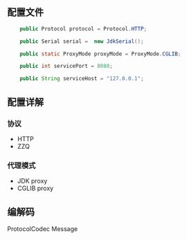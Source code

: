 ## 配置文件
```java
    public Protocol protocol = Protocol.HTTP;

    public Serial serial =  new JdkSerial();

    public static ProxyMode proxyMode = ProxyMode.CGLIB;

    public int servicePort = 8080;

    public String serviceHost = "127.0.0.1";
```
## 配置详解
### 协议
- HTTP
- ZZQ
### 代理模式
- JDK proxy
- CGLIB proxy
## 编解码
ProtocolCodec
Message
